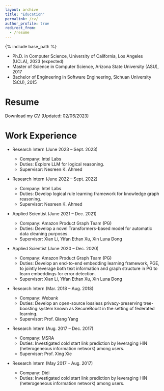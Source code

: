 ```yaml
---
layout: archive
title: "Education"
permalink: /cv/
author_profile: true
redirect_from:
  - /resume
---
```


{% include base_path %}

* Ph.D. in Computer Science, University of California, Los Angeles (UCLA), 2023 (expected)
* Master of Science in Computer Science, Arizona State University (ASU), 2017
* Bachelor of Engineering in Software Engineering, Sichuan University (SCU), 2015

Resume
======
Download my [CV](https://drive.google.com/file/d/1yDRdtVZEEpRUGfKfy7vLWvvSFv1-CFdT/view?usp=sharing) (Updated: 02/06/2023)

Work Experience
======
* Research Intern (June 2023 – Sept. 2023)
  * Company: Intel Labs
  * Duties: Explore LLM for logical reasoning.
  * Supervisor: Nesreen K. Ahmed

* Research Intern (June 2022 – Sept. 2022)
  * Company: Intel Labs
  * Duties: Develop logical rule learning framework for knowledge graph reasoning.
  * Supervisor: Nesreen K. Ahmed
  
* Applied Scientist (June 2021 – Dec. 2021)
  * Company: Amazon Product Graph Team (PG)
  * Duties: Develop a novel Transformers-based model for automatic data cleaning purposes.
  * Supervisor: Xian Li, Yifan Ethan Xu, Xin Luna Dong

* Applied Scientist (June 2020 – Dec. 2020)
  * Company: Amazon Product Graph Team (PG)
  * Duties: Develop an end-to-end embedding learning framework, PGE, to jointly leverage both text information and graph structure in PG to learn embeddings for error detection.
  * Supervisor: Xian Li, Yifan Ethan Xu, Xin Luna Dong

* Research Intern (Mar. 2018 – Aug. 2018)
  * Company: Webank
  * Duties: Develop an open-source lossless privacy-preserving tree-boosting system known as SecureBoost in the setting of federated learning. 
  * Supervisor: Prof. Qiang Yang

* Research Intern (Aug. 2017 – Dec. 2017)
  * Company: MSRA
  * Duties: Investigated cold start link prediction by leveraging HIN (heterogeneous information network) among users. 
  * Supervisor: Prof. Xing Xie

* Research Intern (May 2017 – Aug. 2017)
  * Company: Didi
  * Duties: Investigated cold start link prediction by leveraging HIN (heterogeneous information network) among users. 
  
